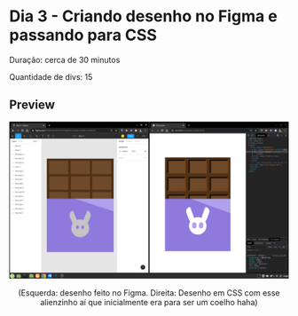 # Dia 3 - Criando desenho no Figma e passando para CSS

Duração: cerca de 30 minutos

Quantidade de divs: 15

## Preview

<div align="center">
    <img src="day-3-preview.png" alt="Preview da arte com CSS" />
    <p>(Esquerda: desenho feito no Figma. Direita: Desenho em CSS com esse alienzinho aí que inicialmente era para ser um coelho haha)</p>
</div>
